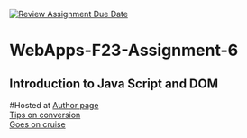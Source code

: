 [![Review Assignment Due Date](https://classroom.github.com/assets/deadline-readme-button-24ddc0f5d75046c5622901739e7c5dd533143b0c8e959d652212380cedb1ea36.svg)](https://classroom.github.com/a/b9NC0g7h)
# WebApps-F23-Assignment-6
Introduction to Java Script and DOM
-------------
#Hosted at
[Author page]( https://44-563-webapps-f23.github.io/44563-webapps-f23-assignment6-HarshaNWMS/author.html)<br>
[Tips on conversion ](https://44-563-webapps-f23.github.io/44563-webapps-f23-assignment6-HarshaNWMS/tips.html)<br>
[Goes on cruise](https://44-563-webapps-f23.github.io/44563-webapps-f23-assignment6-HarshaNWMS/cruise.html)<br>

